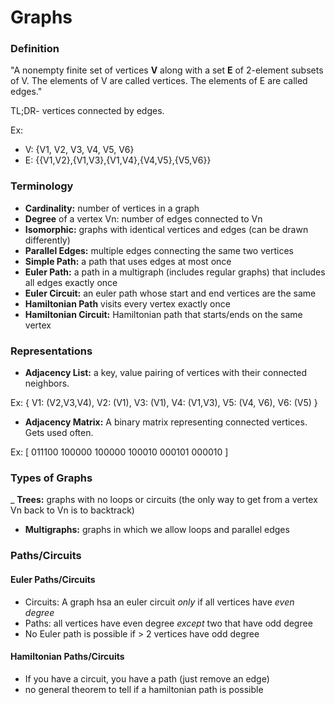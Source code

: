 # Graphs

### Definition

"A nonempty finite set of vertices **V** along with a set **E** of 2-element subsets of V. The elements of V are called vertices. The elements of E are called edges."

TL;DR- vertices connected by edges.

Ex:
- V: {V1, V2, V3, V4, V5, V6}
- E: {{V1,V2},{V1,V3},{V1,V4},{V4,V5},{V5,V6}}

### Terminology

- **Cardinality:** number of vertices in a graph
- **Degree** of a vertex Vn: number of edges connected to Vn
- **Isomorphic:** graphs with identical vertices and edges (can be drawn differently)
- **Parallel Edges:** multiple edges connecting the same two vertices
- **Simple Path:** a path that uses edges at most once
- **Euler Path:** a path in a multigraph (includes regular graphs) that includes all edges exactly once
- **Euler Circuit:** an euler path whose start and end vertices are the same
- **Hamiltonian Path** visits every vertex exactly once
- **Hamiltonian Circuit:** Hamiltonian path that starts/ends on the same vertex 

### Representations

- **Adjacency List:** a key, value pairing of vertices with their connected neighbors.

Ex: {
  V1: (V2,V3,V4),
  V2: (V1),
  V3: (V1),
  V4: (V1,V3),
  V5: (V4, V6),
  V6: (V5)
}

- **Adjacency Matrix:** A binary matrix representing connected vertices. Gets used often.

Ex: 
[
  011100
  100000
  100000
  100010
  000101
  000010
] 

### Types of Graphs

_ **Trees:** graphs with no loops or circuits (the only way to get from a vertex Vn back to Vn is to backtrack)
- **Multigraphs:** graphs in which we allow loops and parallel edges

### Paths/Circuits

#### Euler Paths/Circuits
- Circuits: A graph hsa an euler circuit *only* if all vertices have *even degree*
- Paths: all vertices have even degree *except* two that have odd degree
- No Euler path is possible if > 2 vertices have odd degree

#### Hamiltonian Paths/Circuits
- If you have a circuit, you have a path (just remove an edge)
- no general theorem to tell if a hamiltonian path is possible
